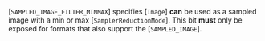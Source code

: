 [`SAMPLED_IMAGE_FILTER_MINMAX`] specifies
[`Image`] **can**  be used as a sampled image with a min or max
[`SamplerReductionMode`].
This bit  **must**  only be exposed for formats that also support the
[`SAMPLED_IMAGE`].